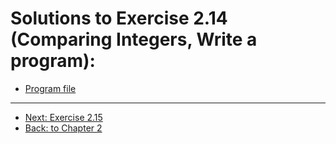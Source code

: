 # Solutions to Exercise 2.14 (Comparing Integers, Write a program):

- [Program file](e02_14.cpp)

---
- [Next: Exercise 2.15](02_15.md)
- [Back: to Chapter 2](README.md)
